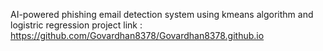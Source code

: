 AI-powered phishing email detection system using kmeans algorithm and logistric regression
project link : https://github.com/Govardhan8378/Govardhan8378.github.io
